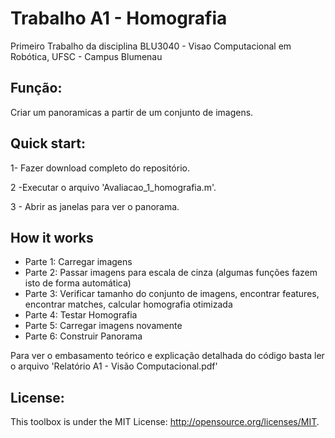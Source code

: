 # Trabalho A1 - Homografia

Primeiro Trabalho da disciplina BLU3040 - Visao Computacional em Robótica, UFSC - Campus Blumenau

## Função:
Criar um panoramicas a partir de um conjunto de imagens.

## Quick start:
<p>1- Fazer download completo do repositório.<p>
<p>2 -Executar o arquivo 'Avaliacao_1_homografia.m'.<p>
<p>3 - Abrir as janelas para ver o panorama.<p>

## How it works
- Parte 1: Carregar imagens
- Parte 2: Passar imagens para escala de cinza (algumas funções fazem isto de forma automática)
- Parte 3: Verificar tamanho do conjunto de imagens, encontrar features, encontrar matches, calcular homografia otimizada
- Parte 4: Testar Homografia
- Parte 5: Carregar imagens novamente
- Parte 6: Construir Panorama


Para ver o embasamento teórico e explicação detalhada do código basta ler o arquivo 'Relatório A1 - Visão Computacional.pdf'

## License:
This toolbox is under the MIT License: http://opensource.org/licenses/MIT.
